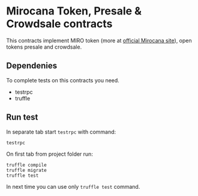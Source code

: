 # Mirocana Token, Presale & Crowdsale contracts

This contracts implement MIRO token (more at [official Mirocana site](https://mirocana.com)), open tokens presale and crowdsale.

## Dependenies
To complete tests on this contracts you need.

* testrpc
* truffle

## Run test
In separate tab start `testrpc` with command:
```
testrpc
```

On first tab from project folder run:
```
truffle compile
truffle migrate
truffle test
```

In next time you can use only `truffle test` command.
